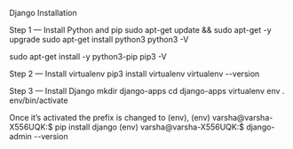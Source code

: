 Django Installation

Step 1 — Install Python and pip
sudo apt-get update && sudo apt-get -y upgrade
sudo apt-get install python3
python3 -V

sudo apt-get install -y python3-pip
pip3 -V

Step 2 — Install virtualenv
pip3 install virtualenv
virtualenv --version

Step 3 — Install Django
mkdir django-apps
cd django-apps
virtualenv env
. env/bin/activate

Once it’s activated the prefix is changed to (env),
(env) varsha@varsha-X556UQK:$ pip install django
(env) varsha@varsha-X556UQK:$ django-admin --version

